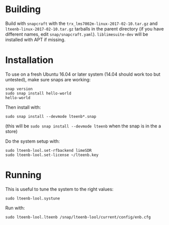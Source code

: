 # Building

Build with `snapcraft` with the `trx_lms7002m-linux-2017-02-10.tar.gz` and `lteenb-linux-2017-02-10.tar.gz` tarballs in the parent directory (if you have different names, edit `snap/snapcraft.yaml`). `liblimesuite-dev` will be installed with APT if missing.

# Installation

To use on a fresh Ubuntu 16.04 or later system (14.04 should work too but untested), make sure snaps are working:
```shell
snap version
sudo snap install hello-world
hello-world
```

Then install with:
```shell
sudo snap install --devmode lteenb*.snap
```

(this will be `sudo snap install --devmode lteenb` when the snap is in the a store)

Do the system setup with:
```shell
sudo lteenb-lool.set-rfbackend limeSDR
sudo lteenb-lool.set-license ~/lteenb.key
```

# Running

This is useful to tune the system to the right values:
```shell
sudo lteenb-lool.systune
```

Run with:
```shell
sudo lteenb-lool.lteenb /snap/lteenb-lool/current/config/enb.cfg
```

